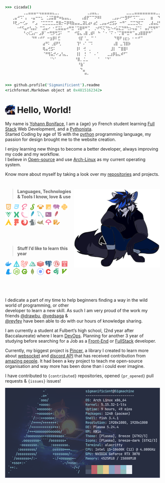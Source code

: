 ```coffeescript
>>> cicada()
        ⢀⣀⣤⣤⣤⠤⢤⣤⣤⣤⣤⣄⣀⡀            ⢀⣠⣤⣄⡀            ⣀⣀⣀⣤⣤⣤⣤⣤⣤⣤⣤⣀⡀ 
   ⢀⣤⠚⠩⠁⡄ ⠠⣤⠒⠒⣂ ⢈⣨⣭⣿⠛⠶⣦⣤⣄⡀    ⢠⣾⡟⠉⠉⠝⠿⠇    ⢀⣠⡤⠔⠒⣻⠟⠋⠩⠉⢁⣀⡀  ⣶  ⠙⡛⠷ 
   ⠸⢟⡠⠒⢊⡤  ⠋⣠ ⠈⣉⣉⣉⣉⣀⣛⣿⡒⠭⡿⢿⣷⣤⣤⣀⣽⣇⣴⠆⣴⡃⢀⣠⣤⠴⣚⣫⡥ ⠒⠛⠁⣀⣉⣉⣙⢏⡉  ⢀⣼⣤⣜⠳⡦⠂ 
     ⠐⠚⠫⣤⠖⢣⣤⡕ ⠉⣩⣤⠔ ⠂⣋⣭⣥⣤⠴⠛⣛⠈⢩⣿⠿⠛⢉  ⡐⠞⠫⢍⠙⣓⠢⠴⣥⣍⣙⠛⢓⡢⢤⣬⠉⠅ ⣤⡜⢛⠻⠛⠉⠁ 
        ⠘⢔⢎⣡⡔⠂⣠⡿⠁⠒⢛⡻⢛⣩⠅  ⠉  ⠚⣯⣄⢠⣿⢀⣾⠇ ⠓ ⠁⠂⠈⠍⠐⠈⡉⣿⠛⣛⠛⠉⣤⣰⣿⣿⡟⠛⠁      
            ⠙⠛⠐⠚⠋ ⠒⣲⡿⠇⣋        ⢺⡏⠈⣀ ⠉⠈        ⠙⢿⠟⢰⣖⡢ ⠂⠒⠚⠉          
                 ⣴⠛⠅⢀⣾⠟⢃       ⢹⠃⠠⠁⠈⠩         ⢠⣿ ⣀⢹⣿⡷             
                 ⢿⣤⢚⣫⠅         ⢸⠇ ⢚ ⢀         ⣸⡇ ⠉⣿⣿⠇           
                 ⠈⠛⢻⣥⡚⠔⣠⢣⣄⡀   ⢸⡇ ⢘ ⠈ ⠠⠈    ⣀⣰⡿⣧⣄⠾⠋⠁          
                    ⠈⠑⠁        ⠘⣿⡀⣈⣀    ⠈  ⠈⠙⠁                   
                                 ⠘⣷⠁                                
                                  ⠙⣤                                
                                    ⠛⠂ 
                                     
>>> github.profile('Sigmanificient').readme
<richformat.Markdown object at 0x4815162342>
```

# <img src="assets/img/sg_cookie.png" width="32px" align="top"> Hello, World!

My name is [Yohann Boniface](https://www.linkedin.com/in/yohann-boniface/), I am a {age} yo French student learning 
[Full Stack](https://www.freecodecamp.org/news/what-is-a-full-stack-developer-back-end-front-end-full-stack-engineer/) 
Web Development, and a [Pythonista](https://www.linkedin.com/pulse/what-pythonistas-aakash-padhiyar). <br> 
Started Coding by age of 15 with the [python](https://www.python.org/) programming language, my passion for design
brought me to the website creation. 

I enjoy learning new things to become a better developer, always improving my code and my workflow.<br>
I believe in [Open-source](https://en.wikipedia.org/wiki/Open_source) and use [Arch-Linux](https://archlinux.org/) as my
current operating system.


Know more about myself by taking a look over my [repositories](https://github.com/Sigmanificient?tab=repositories) and 
projects.

# <!-- Small line break, looking better than <hr/> -->

<img src="assets/svg/sigma.svg" align="right" width="280">

> **Languages, Technologies & Tools I know, love & use**

<div><!-- make img inline -->
<img src="assets/icons/html.svg" width="22px">
<img src="assets/icons/css_dark.svg" width="22px">
<img src="assets/icons/scss.svg" width="22px">
<img src="assets/icons/stylus.svg" width="22px">
<img src="assets/icons/pug.svg" width="22px">
<img src="assets/icons/js.svg" width="22px">
<img src="assets/icons/php.svg" width="22px">
<img src="assets/icons/python.svg" width="22px">
<img src="assets/icons/vue.svg" width="22px">
<img src="assets/icons/vuex.svg" width="22px">
<img src="assets/icons/flask.svg" width="22px">
<img src="assets/icons/sqlite.svg" width="22px">
<img src="assets/icons/sql.svg" width="22px">
<img src="assets/icons/shell.svg" width="22px">
<img src="assets/icons/htaccess.svg" width="22px">
<br>
<img src="assets/icons/archlinux.svg" width="22px">
<img src="assets/icons/figma.svg" width="22px">
<img src="assets/icons/firefox.svg" width="22px">
<img src="assets/icons/editorconfig.svg" width="22px">
<img src="assets/icons/gimp.svg" width="22px">
<img src="assets/icons/codecov.svg" width="22px">
<img src="assets/icons/makefile.svg" width="22px">

<br><br>

> **Stuff I’d like to learn this year**

<img src="assets/icons/docker.svg" width="22px">
<img src="assets/icons/apl.svg" width="22px">
<img src="assets/icons/laravel.svg" width="22px">
<img src="assets/icons/nuxt.svg" width="22px">
<img src="assets/icons/redis.svg" width="22px">
<img src="assets/icons/pgsql.svg" width="22px">
<img src="assets/icons/postcss.svg" width="22px">
<img src="assets/icons/travis.svg" width="22px">
<img src="assets/icons/yarn.svg" width="22px">
<img src="assets/icons/nodejs.svg" width="22px">
<img src="assets/icons/nginx.svg" width="22px">
<img src="assets/icons/mongodb.svg" width="22px">
<img src="assets/icons/ionic.svg" width="22px">
<img src="assets/icons/c.svg" width="22px">
<img src="assets/icons/django.svg" width="22px">
<img src="assets/icons/vim.svg" width="22px">
</div>

#   

<br>

I dedicate a part of my time to help beginners finding a way in the wild world of programming, or other<br>
developer to learn a new skill. As such I am very proud of the work my friends [@drawbu](https://github.com/drawbu/),
[@vedsaga](https://github.com/Vedsaga/) &<br>
[@reyfey](https://github.com/Reyfey/) have been able to do with our hours of knowledge sharing.

I am currently a student at Fulbert’s high school, (2nd year after Baccalaureate) where I learn 
[DevOps](https://en.wikipedia.org/wiki/DevOps/).
Planning for another 3 year of studying before searching for a Job as a 
[Front-End](https://en.wikipedia.org/wiki/Front-end_web_development) or 
[FullStack](https://en.wikipedia.org/w/index.php?title=Full_stack) developer.

Currently, my biggest project is [Pincer](https://pincer.dev), a library I created to learn more about 
[websocket](https://en.wikipedia.org/wiki/WebSocket) and
[discord API](https://discord.dev) that has received contribution from 
[amazing people](https://github.com/Pincer-org/Pincer/graphs/contributors). It had been a key project to teach
me open-source organisation and way more has been done than i could ever imagine.

I have contributed to `{contributed}` repositories, opened `{pr_opened}` pull requests & `{issues}` issues!

![](assets/neofetch.png)
